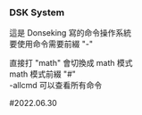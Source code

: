 ### DSK System

這是 Donseking 寫的命令操作系統  
要使用命令需要前綴 "-"  

直接打 "math" 會切換成 math 模式  
math 模式前綴 "#"  
-allcmd 可以查看所有命令  

#2022.06.30
